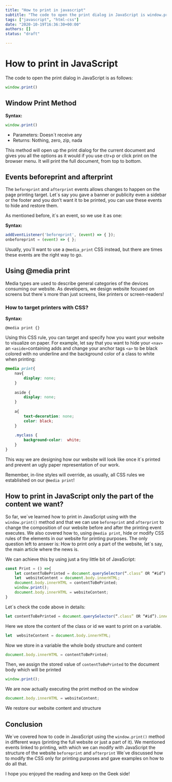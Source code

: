 ```yaml
---
title: "How to print in javascript"
subtitle: "The code to open the print dialog in JavaScript is window.print(). This method will open up the print dialog for the current document and gives you all the options"
tags: ["javascript", "html-css"]
date: "2020-10-19T16:36:30+00:00"
authors: []
status: "draft"

---
```


# How to print in JavaScript

The code to open the print dialog in JavaScript is as follows:

```js
window.print()
```

## Window Print Method

**Syntax:**

```js
window.print()
```

- Parameters: Doesn´t receive any
- Returns: Nothing, zero, zip, nada

This method will open up the print dialog for the current document and gives you all the options as it would if you use ctr+p or click print on the browser menu. It will print the full document, from top to bottom.

## Events beforeprint and afterprint

The `beforeprint` and `afterprint` events allows changes to happen on the page printing  target. Let´s say you gave a banner or publicity even a sidebar or the footer and you don’t want it to be printed, you can use these events to hide and restore them.

As mentioned before, it´s an event, so we use it as one:

**Syntax:**
```js
addEventListener('beforeprint', (event) => { });
onbeforeprint = (event) => { };
```
Usually, you´ll  want to use a `@media_print` CSS instead, but there are times these events are the right way to go.

## Using @media print 

Media types are used to describe general categories of the devices consuming our website. As developers, we design website focused on screens but there´s more than just screens, like printers or screen-readers!

### How to target printers with CSS?

**Syntax:**

`@media print {}`

Using this CSS rule, you can target and specify how you want your website to visualize on paper. For example, let say that you want to hide your `<nav>` an `<aside>`containing adds and change your anchor tags `<a>` to be black colored with no underline and the background color of a class to white when printing:

```css
@media print{
	nav{
		display: none;
	}
	
	aside { 
		display: none;
	}
	
	a{
		text-decoration: none;
		color: black;
	}
	
	.myclass {
		background-color:  white; 
	}
}
```

This way we are designing how our website will look like once it´s printed and prevent an ugly paper representation of our work.

Remember, in-line styles will override, as usually, all CSS rules we established on our `@media print`!

## How to print in JavaScript only the part of the content we want?

So far, we´ve learned how to print in JavaScript using with the `window.print()` method and that we can use `beforeprint` and `afterprint` to change the composition of our website before and after the printing event executes. We also covered how to, using `@media print`, hide or modify CSS rules of the elements in our website for printing purposes. The only question left to answer is: How to print only a part of the website, let´s say, the main article where the news is.

We can achieve this by using just a tiny little bit of JavaScript:

```javascript
const Print = () =>{ 
	let contentToBePrinted = document.querySelector(“.class” OR “#id”).innerHTML; 
	let  websiteContent = document.body.innerHTML;
	document.body.innerHTML = contentToBePrinted; 
	window.print();
	document.body.innerHTML = websiteContent;
}
```

Let´s check the code above in details:

```javascript
let contentToBePrinted = document.querySelector(“.class” OR “#id”).innerHTML;
```

Here we store the content of the class or id we want to print on a variable.

```javascript 
let  websiteContent = document.body.innerHTML;
```

Now we store in a variable the whole body structure and content

```javascript
document.body.innerHTML = contentToBePrinted;
```
 Then, we assign the stored value of `contentToBePrinted` to the document body which will be printed
 
```javascript
window.print();
```

We are now actually executing the print method on the window

```javascript 
document.body.innerHTML = websiteContent; 
```

We restore our website content and structure 

## Conclusion

We´ve covered how to code in JavaScript using the `window.print()` method in different ways (printing the full website or just a part of it). We mentioned events linked to printing, with which we can modify with JavaScript the structure of the website `beforeprint` and `afterprint` We´ve discussed how to modify the CSS only for printing purposes and gave examples on how to do all that.

I hope you enjoyed the reading and keep on the Geek side!
